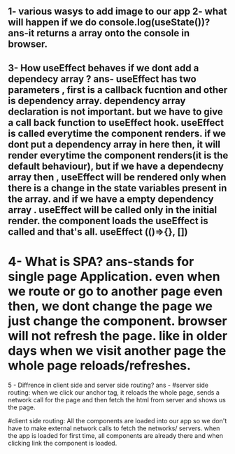 1- various wasys to add image to our app
2- what will happen if we do console.log(useState())?
ans-it returns a array onto the console in browser.
-----------------------------------------------------------------
3- How useEffect behaves if we dont add a dependecy array ?
ans- useEffect has two parameters , first is a callback fucntion and other is dependency array.
dependency array declaration is not important. but we have to give a call back function to useEffect hook.
useEffect is called everytime the component renders. if we dont put a dependency array in here then, it will render everytime the component renders(it is the default behaviour), but if we have a dependecny array then , useEffect will be rendered only when there is a change in the state variables present in the array. and if we have a empty dependency array . useEffect will be called only in the initial render. the component loads the useEffect is called and that's all.
useEffect (()=>{}, [])
-----------------------------------------------------------------------
4- What is SPA?
ans-stands for single page Application. even when we route or go to another page even then, we dont change the page we just change the component. browser will not refresh the page.
like in older days when we visit another page the whole page reloads/refreshes.
===================================
5 - Diffrence in client side and server side routing?
ans - #server side routing: when we click our anchor tag, it reloads the whole page, sends a network call for the page and then fetch the html from server and shows us the page.
      
#client side routing: All the components are loaded into our app so we don't have to make external network calls to fetch the networks/ servers. when the app is loaded for first time, all components are already there and when clicking link the component is loaded.
